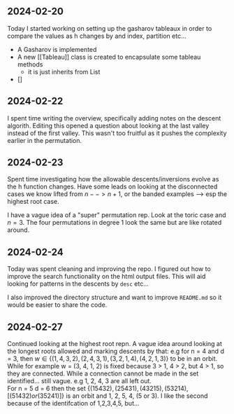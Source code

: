 
## 2024-02-20

Today I started working on setting up the gasharov tableaux in order to compare the values as h changes by and index, partition etc...

* A Gasharov is implemented
* A new  [[Tableau]] class is created to encapsulate some tableau methods
	* it is just inherits from List
* []


## 2024-02-22

I spent time writing the overview, specifically adding notes on the descent algorith.  Editing this opened a question about looking at the last valley instead of the first valley.  This wasn't too fruitful as it pushes the complexity earlier in the permutation.  

## 2024-02-23

Spent time investigating how the allowable descents/inversions evolve as the h function changes.  Have some leads on looking at the disconnected cases we know lifted from $n --> n+1$, or the banded examples --> esp the highest root case.

I have a vague idea of a "super" permutation rep.  Look at the toric case and $n=3$. The four permutations in degree 1 look the same but are like rotated around.  

## 2024-02-24

Today was spent cleaning and improving the repo.  I figured out how to improve the search functionality on the html output files.  This will aid looking for patterns in the descents by `desc` etc...

I also improved the directory structure and want to improve `README.md` so it would be easier to share the code.  

## 2024-02-27

Continued looking at the highest root repn.  A vague idea around looking at the longest roots allowed and marking descents by that:  e.g for n = 4 and d = 3, then 
$w \in \{ (1, 4, 3, 2), (2, 4, 3, 1), (3, 2, 1, 4), (4,2, 1, 3)\}$ to be in an orbit.  While for example w = (3, 4, 1, 2) is fixed because 3 > 1, 4 > 2, but 4 > 1, so they are connected.  While a connection cannot be made in the set identified...  still vague.  e.g  1, 2, 4, 3 are all left out.  
For n = 5 d = 6 then the set $\{(15432), (25431), (43215), (53214), [(51432) or (35241)]\}$ is an orbit and 1, 2, 5, 4, (5 or 3).  I like the second because of the identifcation of 1,2,3,4,5, but...


